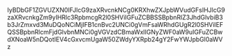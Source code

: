 IyBDbGF1ZGVUZXN0IFJlcG9zaXRvcnkNCg0KRXhwZXJpbWVudGFsIHJlcG9zaXRvcnkgZm9yIHRlc3RpbmcgR2l0SHViIGFuZCBBSSBpbnRlZ3JhdGlvbiB3b3JrZmxvd3MuDQoNCiMjIFB1cnBvc2UNCi0gVmFsaWRhdGUgR2l0SHViIEFQSSBpbnRlcmFjdGlvbnMNCi0gVGVzdCBmaWxlIGNyZWF0aW9uIGFuZCBwdXNoaW5nDQotIEV4cGxvcmUgaW50ZWdyYXRpb24gY2FwYWJpbGl0aWVz